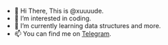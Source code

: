 - 👋 Hi There, This is @xuuuude.
- 👀 I’m interested in coding.
- 🌱 I’m currently learning data structures and more.
- 📫 You can find me on [Telegram](https://t.me/U7Xrw6GewJ).

<!---
xuuuude/xuuuude is a ✨ special ✨ repository because its `README.md` (this file) appears on your GitHub profile.
You can click the Preview link to take a look at your changes.
--->
